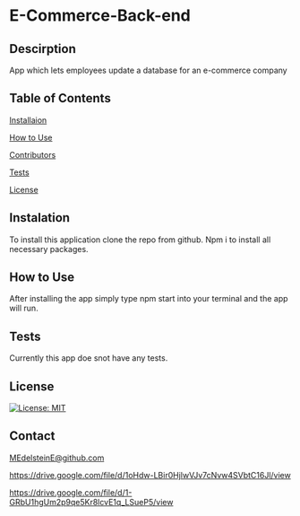 # E-Commerce-Back-end

## Descirption
App which lets employees update a database for an e-commerce company

## Table of Contents 
 [Installaion](#instalation)
 
 [How to Use](#how-to-use)

 [Contributors](#contributors)

 [Tests](#tests)

 [License](#license)

 ## Instalation 
To install this application clone the repo from github. Npm i to install all necessary packages. 

## How to Use
After installing the app simply type npm start into your terminal and the app will run.

## Tests
Currently this app doe snot have any tests.

## License
[![License: MIT](https://img.shields.io/badge/License-MIT-yellow.svg)](https://opensource.org/licenses/MIT)

## Contact
MEdelsteinE@github.com

https://drive.google.com/file/d/1oHdw-LBir0HjlwVJv7cNvw4SVbtC16Jl/view

https://drive.google.com/file/d/1-GRbU1hgUm2p9qe5Kr8lcvE1q_LSueP5/view





